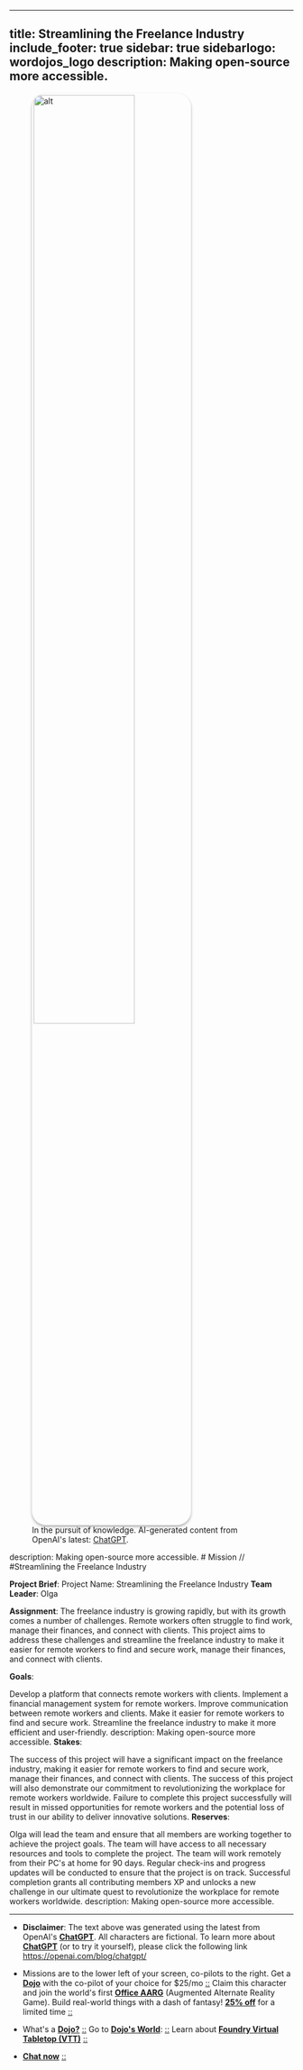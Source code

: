  ---
title: Streamlining the Freelance Industry
include_footer: true
sidebar: true
sidebarlogo: wordojos_logo
description: Making open-source more accessible.
---
<figure>
    <img src='/uploads/mechs/Barista.png' style="width: 65%;height: 65%;padding: 3px; box-shadow: 0 3px 5px rgba(0,0,0,.3);border-radius: 25px;overflow: hidden;border: none;" align="middle"; alt='alt'; alt='student in hoody with laptop';/>
    <figcaption>In the pursuit of knowledge.  AI-generated content from OpenAI's latest: <a href="https://openai.com/blog/chatgpt/" >ChatGPT</a>.</figcaption>
</figure>
description: Making open-source more accessible.
# Mission // #Streamlining the Freelance Industry

**Project Brief**:
Project Name: Streamlining the Freelance Industry
**Team Leader**: Olga

**Assignment**:
The freelance industry is growing rapidly, but with its growth comes a number of challenges. Remote workers often struggle to find work, manage their finances, and connect with clients. This project aims to address these challenges and streamline the freelance industry to make it easier for remote workers to find and secure work, manage their finances, and connect with clients.

**Goals**:

Develop a platform that connects remote workers with clients.
Implement a financial management system for remote workers.
Improve communication between remote workers and clients.
Make it easier for remote workers to find and secure work.
Streamline the freelance industry to make it more efficient and user-friendly.
description: Making open-source more accessible.
**Stakes**:

The success of this project will have a significant impact on the freelance industry, making it easier for remote workers to find and secure work, manage their finances, and connect with clients.
The success of this project will also demonstrate our commitment to revolutionizing the workplace for remote workers worldwide.
Failure to complete this project successfully will result in missed opportunities for remote workers and the potential loss of trust in our ability to deliver innovative solutions.
**Reserves**:

Olga will lead the team and ensure that all members are working together to achieve the project goals.
The team will have access to all necessary resources and tools to complete the project.
The team will work remotely from their PC's at home for 90 days.
Regular check-ins and progress updates will be conducted to ensure that the project is on track.
Successful completion grants all contributing members XP and unlocks a new challenge in our ultimate quest to revolutionize the workplace for remote workers worldwide.
description: Making open-source more accessible.

---

* **Disclaimer**: The text above was generated using the latest from OpenAI's [**ChatGPT**](https://openai.com/blog/chatgpt/).  All characters are fictional.  To learn more about [**ChatGPT**](https://openai.com/blog/chatgpt/) (or to try it yourself), please click the following link https://openai.com/blog/chatgpt/

* Missions are to the lower left of your screen, co-pilots to the right. Get a [**Dojo**](https://workmates.live/marketplace) with the co-pilot of your choice for $25/mo [::](https://workmates.live/marketplace)  Claim this character and join the world's first [**Office AARG**](https://dojos.world) (Augmented Alternate Reality Game). Build real-world things with a dash of fantasy! [**25% off**](https://blog.workdojos.com/deal-on-a-dojo) for a limited time [::](https://blog.workdojos.com/deal-on-a-dojo) 

* What's a [**Dojo?**](https://workdojos.com) [::](https://workdojos.com)  Go to [**Dojo's World**](https://dojos.world): [::](https://dojos.world)  Learn about [**Foundry Virtual Tabletop (VTT)**](https://foundryvtt.com) [::](https://foundryvtt.com/)

* [**Chat now**](https://chat.workmates.live/channel/support) [::](https://chat.workmates.live/channel/support)